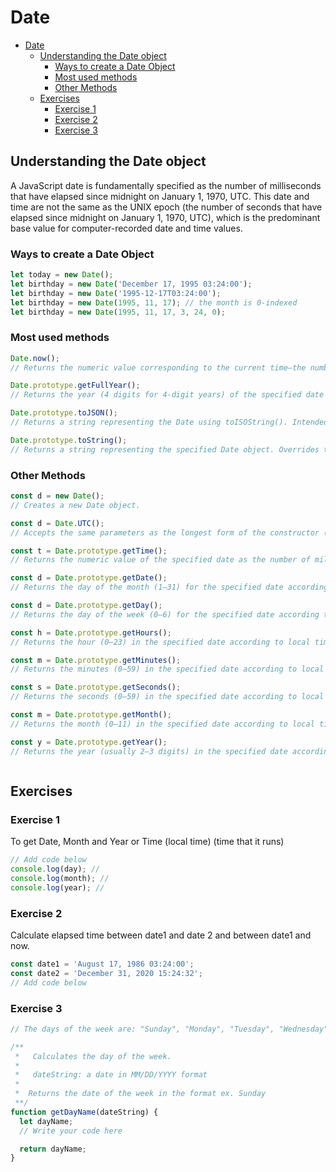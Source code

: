 # Date

- [Date](#date)
  - [Understanding the Date object](#understanding-the-date-object)
    - [Ways to create a Date Object](#ways-to-create-a-date-object)
    - [Most used methods](#most-used-methods)
    - [Other Methods](#other-methods)
  - [Exercises](#exercises)
    - [Exercise 1](#exercise-1)
    - [Exercise 2](#exercise-2)
    - [Exercise 3](#exercise-3)

## Understanding the Date object

A JavaScript date is fundamentally specified as the number of milliseconds that have elapsed since midnight on January 1, 1970, UTC. This date and time are not the same as the UNIX epoch (the number of seconds that have elapsed since midnight on January 1, 1970, UTC), which is the predominant base value for computer-recorded date and time values.

### Ways to create a Date Object

```javascript
let today = new Date();
let birthday = new Date('December 17, 1995 03:24:00');
let birthday = new Date('1995-12-17T03:24:00');
let birthday = new Date(1995, 11, 17); // the month is 0-indexed
let birthday = new Date(1995, 11, 17, 3, 24, 0);
```

### Most used methods

```javascript
Date.now();
// Returns the numeric value corresponding to the current time—the number of milliseconds elapsed since January 1, 1970 00:00:00 UTC, with leap seconds ignored.
```

```javascript
Date.prototype.getFullYear();
// Returns the year (4 digits for 4-digit years) of the specified date according to local time.
```

```javascript
Date.prototype.toJSON();
// Returns a string representing the Date using toISOString(). Intended for use by JSON.stringify().
```

```javascript
Date.prototype.toString();
// Returns a string representing the specified Date object. Overrides the Object.prototype.toString() method.
```

### Other Methods

```javascript
const d = new Date();
// Creates a new Date object.
```

```javascript
const d = Date.UTC();
// Accepts the same parameters as the longest form of the constructor (i.e. 2 to 7) and returns the number of milliseconds since January 1, 1970, 00:00:00 UTC, with leap seconds ignored.
```

```javascript
const t = Date.prototype.getTime();
// Returns the numeric value of the specified date as the number of milliseconds since January 1, 1970, 00:00:00 UTC. (Negative values are returned for prior times.)
```

```javascript
const d = Date.prototype.getDate();
// Returns the day of the month (1–31) for the specified date according to local time.
```

```javascript
const d = Date.prototype.getDay();
// Returns the day of the week (0–6) for the specified date according to local time.
```

```javascript
const h = Date.prototype.getHours();
// Returns the hour (0–23) in the specified date according to local time.
```

```javascript
const m = Date.prototype.getMinutes();
// Returns the minutes (0–59) in the specified date according to local time.
```

```javascript
const s = Date.prototype.getSeconds();
// Returns the seconds (0–59) in the specified date according to local time.
```

```javascript
const m = Date.prototype.getMonth();
// Returns the month (0–11) in the specified date according to local time.
```

```javascript
const y = Date.prototype.getYear();
// Returns the year (usually 2–3 digits) in the specified date according to local time. Use getFullYear() instead.
```

```javascript

```

## Exercises

### Exercise 1

To get Date, Month and Year or Time (local time) (time that it runs)

```javascript
// Add code below
console.log(day); //
console.log(month); //
console.log(year); //
```

### Exercise 2

Calculate elapsed time between date1 and date 2 and between date1 and now.

```javascript
const date1 = 'August 17, 1986 03:24:00';
const date2 = 'December 31, 2020 15:24:32';
// Add code below
```

### Exercise 3

```javascript
// The days of the week are: "Sunday", "Monday", "Tuesday", "Wednesday", "Thursday", "Friday", "Saturday"

/**
 *   Calculates the day of the week.
 *
 *   dateString: a date in MM/DD/YYYY format
 *
 *	Returns the date of the week in the format ex. Sunday
 **/
function getDayName(dateString) {
  let dayName;
  // Write your code here

  return dayName;
}
```
